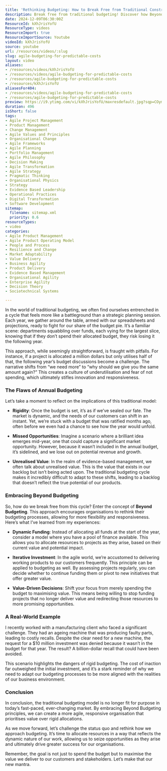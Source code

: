 ```yaml
---
title: 'Rethinking Budgeting: How to Break Free from Traditional Constraints and Maximise Value'
description: Break free from traditional budgeting! Discover how Beyond Budgeting fosters agility, maximises value, and seizes opportunities in a dynamic market.
date: 2024-12-09T06:30:00Z
ResourceId: kXhJrisYofU
ResourceType: videos
ResourceImport: true
ResourceImportSource: Youtube
videoId: kXhJrisYofU
source: youtube
url: /resources/videos/:slug
slug: agile-budgeting-for-predictable-costs
layout: video
aliases:
- /resources/videos/kXhJrisYofU
- /resources/videos/agile-budgeting-for-predictable-costs
- /resources/agile-budgeting-for-predictable-costs
- /resources/kXhJrisYofU
aliasesFor404:
- /resources/videos/agile-budgeting-for-predictable-costs
- /resources/agile-budgeting-for-predictable-costs
preview: https://i9.ytimg.com/vi/kXhJrisYofU/maxresdefault.jpg?sqp=COymp7oG&rs=AOn4CLCuCmAp98BMQG6vEAhRCo2oBtgP4g
duration: 496
isShort: false
tags:
- Agile Project Management
- Product Management
- Change Management
- Agile Values and Principles
- Organisational Change
- Agile Frameworks
- Agile Planning
- Portfolio Management
- Agile Philosophy
- Decision Making
- Agile Transformation
- Agile Strategy
- Pragmatic Thinking
- Organisational Physics
- Strategy
- Evidence Based Leadership
- Operational Practices
- Digital Transformation
- Software Development
sitemap:
  filename: sitemap.xml
  priority: 0.6
resourceTypes:
- video
categories:
- Agile Product Management
- Agile Product Operating Model
- People and Process
- Resilience and Change
- Market Adaptability
- Value Delivery
- Business Agility
- Product Delivery
- Evidence Based Management
- Organisational Agility
- Enterprise Agility
- Decision Theory
- Sociotechnical Systems

---
```

In the world of traditional budgeting, we often find ourselves entrenched in a cycle that feels more like a battleground than a strategic planning session. Each year, we gather around the table, armed with our spreadsheets and projections, ready to fight for our share of the budget pie. It’s a familiar scene: departments squabbling over funds, each vying for the largest slice, knowing that if they don’t spend their allocated budget, they risk losing it the following year. 

This approach, while seemingly straightforward, is fraught with pitfalls. For instance, if a project is allocated a million dollars but only utilises half of that, the following year’s budget discussions become a challenge. The narrative shifts from “we need more” to “why should we give you the same amount again?” This creates a culture of underutilisation and fear of not spending, which ultimately stifles innovation and responsiveness.

### The Flaws of Annual Budgeting

Let’s take a moment to reflect on the implications of this traditional model:

- **Rigidity**: Once the budget is set, it’s as if we’ve sealed our fate. The market is dynamic, and the needs of our customers can shift in an instant. Yet, we’re stuck with a budget that was ratified months ago, often before we even had a chance to see how the year would unfold.
  
- **Missed Opportunities**: Imagine a scenario where a brilliant idea emerges mid-year, one that could capture a significant market opportunity. However, because it wasn’t included in the annual budget, it’s sidelined, and we lose out on potential revenue and growth.

- **Unrealised Value**: In the realm of evidence-based management, we often talk about unrealised value. This is the value that exists in our backlog but isn’t being acted upon. The traditional budgeting cycle makes it incredibly difficult to adapt to these shifts, leading to a backlog that doesn’t reflect the true potential of our products.

### Embracing Beyond Budgeting

So, how do we break free from this cycle? Enter the concept of **Beyond Budgeting**. This approach encourages organisations to rethink their budgeting processes, allowing for more flexibility and responsiveness. Here’s what I’ve learned from my experiences:

- **Dynamic Funding**: Instead of allocating all funds at the start of the year, consider a model where you have a pool of finance available. This allows you to allocate resources to projects as they arise, based on their current value and potential impact.

- **Iterative Investment**: In the agile world, we’re accustomed to delivering working products to our customers frequently. This principle can be applied to budgeting as well. By assessing projects regularly, you can decide whether to continue funding them or pivot to new initiatives that offer greater value.

- **Value-Driven Decisions**: Shift your focus from merely spending the budget to maximising value. This means being willing to stop funding projects that no longer deliver value and redirecting those resources to more promising opportunities.

### A Real-World Example

I recently worked with a manufacturing client who faced a significant challenge. They had an ageing machine that was producing faulty parts, leading to costly recalls. Despite the clear need for a new machine, the request for a $10 million investment was denied because it wasn’t in the budget for that year. The result? A billion-dollar recall that could have been avoided.

This scenario highlights the dangers of rigid budgeting. The cost of inaction far outweighed the initial investment, and it’s a stark reminder of why we need to adapt our budgeting processes to be more aligned with the realities of our business environment.

### Conclusion

In conclusion, the traditional budgeting model is no longer fit for purpose in today’s fast-paced, ever-changing market. By embracing Beyond Budgeting principles, we can create a more agile, responsive organisation that prioritises value over rigid allocations. 

As we move forward, let’s challenge the status quo and rethink how we approach budgeting. It’s time to allocate resources in a way that reflects the dynamic nature of our work, allowing us to seize opportunities as they arise and ultimately drive greater success for our organisations. 

Remember, the goal is not just to spend the budget but to maximise the value we deliver to our customers and stakeholders. Let’s make that our new mantra.
